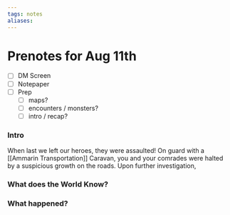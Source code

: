 ```yaml
---
tags: notes
aliases:
---
```


# Prenotes for Aug 11th
- [ ] DM Screen
- [ ] Notepaper
- [ ] Prep
	- [ ] maps?
	- [ ] encounters / monsters?
	- [ ] intro / recap?

### Intro

When last we left our heroes, they were assaulted! On guard with a [[Ammarin Transportation]] Caravan, you and your comrades were halted by a suspicious growth on the roads. Upon further investigation, 

### What does the World Know?


### What happened?